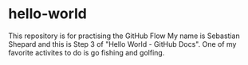 # hello-world
This repository is for practising the GitHub Flow
My name is Sebastian Shepard and this is Step 3 of "Hello World - GitHub Docs". One of my favorite activites to do is go fishing and golfing.
